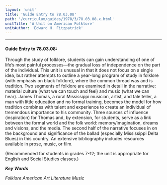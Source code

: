 ```yaml
---
layout: 'unit'
title: 'Guide Entry to 78.03.08'
path: '/curriculum/guides/1978/3/78.03.08.x.html'
unitTitle: 'A Unit on American Folklore'
unitAuthor: 'Edward H. Fitzpatrick'
---
```


<body>
<hr/>
 <h4>
  Guide Entry to 78.03.08:
 </h4>
 Through the study of folklore, students can gain understanding of one of life’s most painful processes—the gradual loss of independence on the part of the individual.  This unit is unusual in that it does not focus on a single idea, but rather attempts to outline a year-long program of study in folklore (with emphasis on black folklore), where the common thread was and is tradition.  Two segments of folklore are examined in detail in the narrative: material culture (what we can touch and feel) and music (what we can hear).  James Thomas, a rural Mississippi musician, artist, and tale teller, a man with little education and no formal training, becomes the model for how tradition combines with talent and experience to create an individual of tremendous importance to his community.  Three sources of influence (inspiration) for Thomas and, by extension, for students, serve as a link between the formal world and the folk world: memory/imagination, dreams and visions, and the media.  The second half of the narrative focuses in on the background and significance of the ballad (especially Mississippi Delta Blues) in this country.  An extensive bibliography includes resources available in prose, music, or film.
 <p>
  (Recommended for students in grades 7-12; the unit is appropriate for English and Social Studies classes.)
 </p>
<p>
  <b>
   <i>
    Key Words
   </i>
  </b>
  <br/>
 </p>
 <p>
  <i>
   Folklore American Art Literature Music
  </i>
 </p>

</body>
